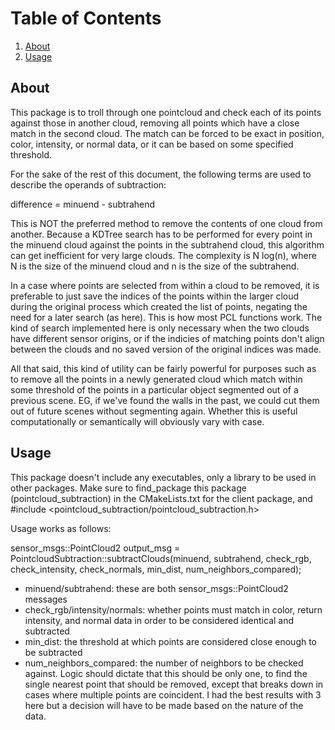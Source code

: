 # Table of Contents
1. [About](#about)
2. [Usage](#usage)

## About
This package is to troll through one pointcloud and check each of its points against those in another cloud, removing all points which have a close match in the second cloud. The match can be forced to be exact in position, color, intensity, or normal data, or it can be based on some specified threshold.

For the sake of the rest of this document, the following terms are used to describe the operands of subtraction:

difference = minuend - subtrahend

This is NOT the preferred method to remove the contents of one cloud from another. Because a KDTree search has to be performed for every point in the minuend cloud against the points in the subtrahend cloud, this algorithm can get inefficient for very large clouds. The complexity is N log(n), where N is the size of the minuend cloud and n is the size of the subtrahend. 

In a case where points are selected from within a cloud to be removed, it is preferable to just save the indices of the points within the larger cloud during the original process which created the list of points, negating the need for a later search (as here). This is how most PCL functions work. The kind of search implemented here is only necessary when the two clouds have different sensor origins, or if the indicies of matching points don't align between the clouds and no saved version of the original indices was made. 

All that said, this kind of utility can be fairly powerful for purposes such as to remove all the points in a newly generated cloud which match within some threshold of the points in a particular object segmented out of a previous scene. EG, if we've found the walls in the past, we could cut them out of future scenes without segmenting again. Whether this is useful computationally or semantically will obviously vary with case. 

## Usage
This package doesn't include any executables, only a library to be used in other packages. Make sure to find_package this package (pointcloud_subtraction) in the CMakeLists.txt for the client package, and #include <pointcloud_subtraction/pointcloud_subtraction.h>

Usage works as follows:

sensor_msgs::PointCloud2 output_msg = PointcloudSubtraction::subtractClouds(minuend, subtrahend, check_rgb, check_intensity, check_normals, min_dist, num_neighbors_compared);

- minuend/subtrahend: these are both sensor_msgs::PointCloud2 messages
- check_rgb/intensity/normals: whether points must match in color, return intensity, and normal data in order to be considered identical and subtracted
- min_dist: the threshold at which points are considered close enough to be subtracted
- num_neighbors_compared: the number of neighbors to be checked against. Logic should dictate that this should be only one, to find the single nearest point that should be removed, except that breaks down in cases where multiple points are coincident. I had the best results with 3 here but a decision will have to be made based on the nature of the data. 
